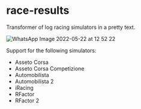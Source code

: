 # race-results
Transformer of log racing simulators in a pretty text.

![WhatsApp Image 2022-05-22 at 12 52 22](https://user-images.githubusercontent.com/6097080/169704767-9d90380f-16bd-417f-99f7-911464862e8c.jpeg)

Support for the following simulators:
- Asseto Corsa
- Asseto Corsa Competizione
- Automobilista
- Automobilista 2
- iRacing
- RFactor
- RFactor 2